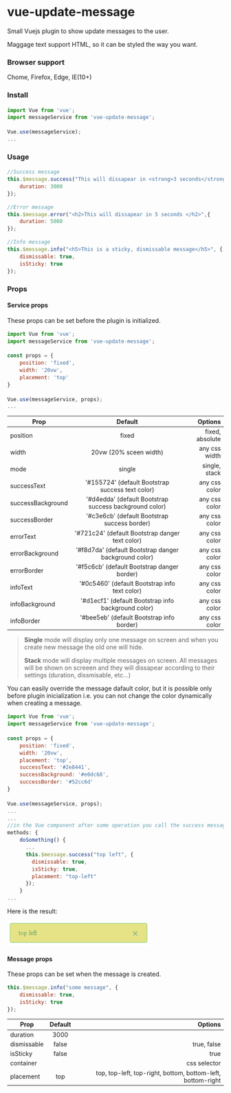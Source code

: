 # vue-update-message
Small Vuejs plugin to show update messages to the user. 

Maggage text support HTML, so it can be styled the way you want. 

### Browser support

Chome, Firefox, Edge, IE(10+)

### Install

```javascript
import Vue from 'vue';
import messageService from 'vue-update-message';

Vue.use(messageService);
...
```
### Usage

```javascript
//Success message
this.$message.success("This will dissapear in <strong>3 seconds</strong>", {
    duration: 3000
});
```

```javascript
//Error message
this.$message.error("<h2>This will dissapear in 5 seconds </h2>",{
    duration: 5000
});
```

```javascript
//Info message
this.$message.info("<h5>This is a sticky, dismissable message</h5>", {
    dismissable: true,
    isSticky: true
});
```

### Props

#### Service props
These props can be set before the plugin is initialized.

```javascript
import Vue from 'vue';
import messageService from 'vue-update-message';

const props = {
    position: 'fixed',
    width: '20vw',
    placement: 'top'
}

Vue.use(messageService, props);
...
```
| Prop              | Default                                                | Options          |
| ----------------- |:------------------------------------------------------:| ----------------:|
| position          | fixed                                                  | fixed, absolute  |
| width             | 20vw (20% sceen width)                                 | any css width    |   
| mode              | single                                                 | single, stack    |
| successText       | '#155724' (default Bootstrap success text color)       | any css color    |
| successBackground | '#d4edda' (default Bootstrap success background color) | any css color    |
| successBorder     | '#c3e6cb' (default Bootstrap success border)           | any css color    |
| errorText         | '#721c24' (default Bootstrap danger text color)        | any css color    |
| errorBackground   | '#f8d7da' (default Bootstrap danger background color)  | any css color    |
| errorBorder       | '#f5c6cb' (default Bootstrap danger border)            | any css color    |
| infoText          | '#0c5460' (default Bootstrap info text color)          | any css color    |
| infoBackground    | '#d1ecf1' (default Bootstrap info background color)    | any css color    |
| infoBorder        | '#bee5eb' (default Bootstrap info border)              | any css color    |

>**Single** mode will display only one message on screen and when you create new message the old one will hide. 
>
>**Stack** mode will display multiple messages on screen. All messages will be shown on screeen and they will dissapear according to their settings (duration, dissmisable, etc...)

You can easily override the message dafault color, but it is possible only before plugin inicialization i.e. you can not change the color dynamically when creating a message.

```javascript
import Vue from 'vue';
import messageService from 'vue-update-message';

const props = {
    position: 'fixed',
    width: '20vw',
    placement: 'top',
    successText: '#2e8441',
    successBackground: '#e0dc68',
    successBorder: '#52cc6d'
}

Vue.use(messageService, props);
...
...
//in the Vue component after some operation you call the success message like this
methods: {
    doSomething() {
      ...
      this.$message.success("top left", {
        dismissable: true,
        isSticky: true,
        placement: "top-left"
      });
    }
...
```

Here is the result: 

![alt text](https://github.com/AngelAngelov/vue-update-message/blob/master/src/assets/success-color-change.png "Success message color change")

#### Message props
These props can be set when the message is created.
```javascript
this.$message.info("some message", {
    dismissable: true,
    isSticky: true
});
```

| Prop          | Default  | Options                                                    |
| ------------- |:--------:| ----------------------------------------------------------:|
| duration      | 3000     |                                                            |
| dismissable   | false    | true, false                                                |   
| isSticky      | false    | true                                                       |
| container     |          | css selector                                               |
| placement     | top      | top, top-left, top-right, bottom, bottom-left, bottom-right|
